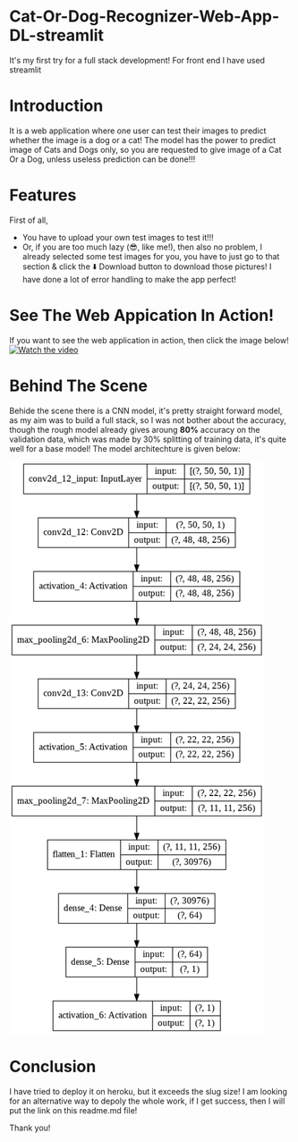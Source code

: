 # Cat-Or-Dog-Recognizer-Web-App-DL-streamlit
It's my first try for a full stack development! For front end I have used streamlit
# Introduction
It is a web application where one user can test their images to predict whether the image is a dog or a cat! The model has the power to predict image of Cats and Dogs only, so you are requested to give image of a Cat Or a Dog, unless useless prediction can be done!!!
# Features
First of all,
- You have to upload your own test images to test it!!!
- Or, if you are too much lazy (😎, like me!), then also no problem, I already selected some test images for you, you have to just go to that section & click the ⬇️ Download button to download those pictures!
I have done a lot of error handling to make the app perfect!
# See The Web Appication In Action!
If you want to see the web application in action, then click the image below!
[![Watch the video](http://i3.ytimg.com/vi/Hhi_jGyDk80/maxresdefault.jpg)](https://www.youtube.com/watch?v=Hhi_jGyDk80&feature=youtu.be)
# Behind The Scene
Behide the scene there is a CNN model, it's pretty straight forward model, as my aim was to build a full stack, so I was not bother about the accuracy, though the rough model already gives aroung **80%** accuracy on the validation data, which was made by 30% splitting of training data, it's quite well for a base model!
The model architechture is given below:

![CNN Model Architechture](model_arch.png)
# Conclusion
I have tried to deploy it on heroku, but it exceeds the slug size! I am looking for an alternative way to depoly the whole work, if I get success, then I will put the link on this readme.md file!

Thank you!

